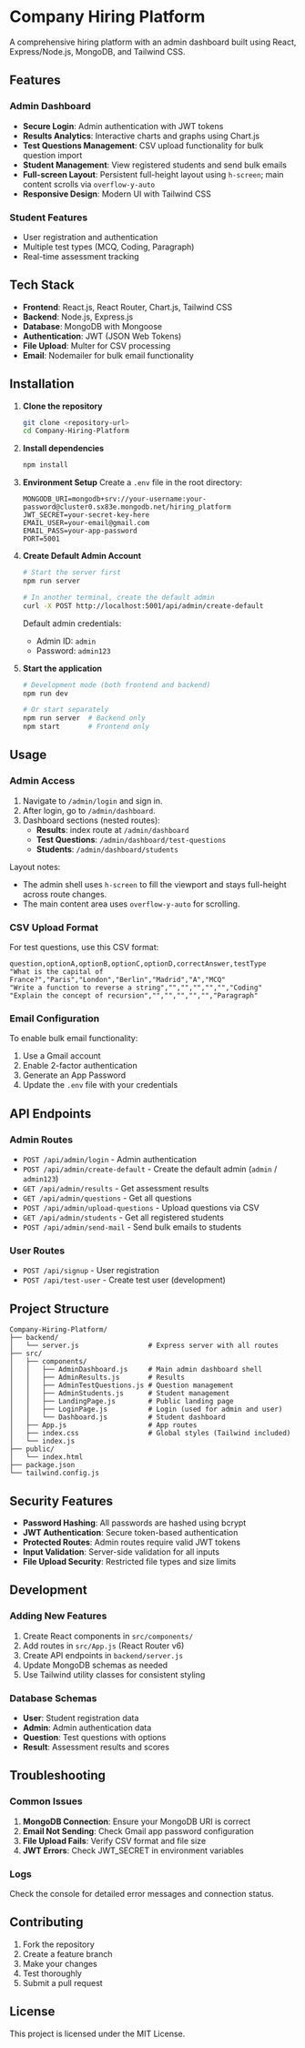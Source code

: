 # Company Hiring Platform

A comprehensive hiring platform with an admin dashboard built using React, Express/Node.js, MongoDB, and Tailwind CSS.

## Features

### Admin Dashboard
- **Secure Login**: Admin authentication with JWT tokens
- **Results Analytics**: Interactive charts and graphs using Chart.js
- **Test Questions Management**: CSV upload functionality for bulk question import
- **Student Management**: View registered students and send bulk emails
- **Full-screen Layout**: Persistent full-height layout using `h-screen`; main content scrolls via `overflow-y-auto`
- **Responsive Design**: Modern UI with Tailwind CSS

### Student Features
- User registration and authentication
- Multiple test types (MCQ, Coding, Paragraph)
- Real-time assessment tracking

## Tech Stack

- **Frontend**: React.js, React Router, Chart.js, Tailwind CSS
- **Backend**: Node.js, Express.js
- **Database**: MongoDB with Mongoose
- **Authentication**: JWT (JSON Web Tokens)
- **File Upload**: Multer for CSV processing
- **Email**: Nodemailer for bulk email functionality

## Installation

1. **Clone the repository**
   ```bash
   git clone <repository-url>
   cd Company-Hiring-Platform
   ```

2. **Install dependencies**
   ```bash
   npm install
   ```

3. **Environment Setup**
   Create a `.env` file in the root directory:
   ```env
   MONGODB_URI=mongodb+srv://your-username:your-password@cluster0.sx83e.mongodb.net/hiring_platform
   JWT_SECRET=your-secret-key-here
   EMAIL_USER=your-email@gmail.com
   EMAIL_PASS=your-app-password
   PORT=5001
   ```

4. **Create Default Admin Account**
   ```bash
   # Start the server first
   npm run server
   
   # In another terminal, create the default admin
   curl -X POST http://localhost:5001/api/admin/create-default
   ```
   
   Default admin credentials:
   - Admin ID: `admin`
   - Password: `admin123`

5. **Start the application**
   ```bash
   # Development mode (both frontend and backend)
   npm run dev
   
   # Or start separately
   npm run server  # Backend only
   npm start       # Frontend only
   ```

## Usage

### Admin Access
1. Navigate to `/admin/login` and sign in.
2. After login, go to `/admin/dashboard`.
3. Dashboard sections (nested routes):
   - **Results**: index route at `/admin/dashboard`
   - **Test Questions**: `/admin/dashboard/test-questions`
   - **Students**: `/admin/dashboard/students`

Layout notes:
- The admin shell uses `h-screen` to fill the viewport and stays full-height across route changes.
- The main content area uses `overflow-y-auto` for scrolling.

### CSV Upload Format
For test questions, use this CSV format:
```csv
question,optionA,optionB,optionC,optionD,correctAnswer,testType
"What is the capital of France?","Paris","London","Berlin","Madrid","A","MCQ"
"Write a function to reverse a string","","","","","","Coding"
"Explain the concept of recursion","","","","","","Paragraph"
```

### Email Configuration
To enable bulk email functionality:
1. Use a Gmail account
2. Enable 2-factor authentication
3. Generate an App Password
4. Update the `.env` file with your credentials

## API Endpoints

### Admin Routes
- `POST /api/admin/login` - Admin authentication
- `POST /api/admin/create-default` - Create the default admin (`admin` / `admin123`)
- `GET /api/admin/results` - Get assessment results
- `GET /api/admin/questions` - Get all questions
- `POST /api/admin/upload-questions` - Upload questions via CSV
- `GET /api/admin/students` - Get all registered students
- `POST /api/admin/send-mail` - Send bulk emails to students

### User Routes
- `POST /api/signup` - User registration
- `POST /api/test-user` - Create test user (development)

## Project Structure

```
Company-Hiring-Platform/
├── backend/
│   └── server.js                 # Express server with all routes
├── src/
│   ├── components/
│   │   ├── AdminDashboard.js     # Main admin dashboard shell
│   │   ├── AdminResults.js       # Results
│   │   ├── AdminTestQuestions.js # Question management
│   │   ├── AdminStudents.js      # Student management
│   │   ├── LandingPage.js        # Public landing page
│   │   ├── LoginPage.js          # Login (used for admin and user)
│   │   └── Dashboard.js          # Student dashboard
│   ├── App.js                    # App routes
│   ├── index.css                 # Global styles (Tailwind included)
│   └── index.js
├── public/
│   └── index.html
├── package.json
└── tailwind.config.js
```

## Security Features

- **Password Hashing**: All passwords are hashed using bcrypt
- **JWT Authentication**: Secure token-based authentication
- **Protected Routes**: Admin routes require valid JWT tokens
- **Input Validation**: Server-side validation for all inputs
- **File Upload Security**: Restricted file types and size limits

## Development

### Adding New Features
1. Create React components in `src/components/`
2. Add routes in `src/App.js` (React Router v6)
3. Create API endpoints in `backend/server.js`
4. Update MongoDB schemas as needed
5. Use Tailwind utility classes for consistent styling

### Database Schemas
- **User**: Student registration data
- **Admin**: Admin authentication data
- **Question**: Test questions with options
- **Result**: Assessment results and scores

## Troubleshooting

### Common Issues
1. **MongoDB Connection**: Ensure your MongoDB URI is correct
2. **Email Not Sending**: Check Gmail app password configuration
3. **File Upload Fails**: Verify CSV format and file size
4. **JWT Errors**: Check JWT_SECRET in environment variables

### Logs
Check the console for detailed error messages and connection status.

## Contributing

1. Fork the repository
2. Create a feature branch
3. Make your changes
4. Test thoroughly
5. Submit a pull request

## License

This project is licensed under the MIT License.
